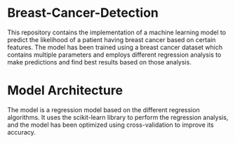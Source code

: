 # Breast-Cancer-Detection

This repository contains the implementation of a machine learning model to predict the likelihood of a patient having breast cancer based on certain features. The model has been trained using a breast cancer dataset which contains multiple parameters  and employs different regression analysis to make predictions and find best results based on those analysis.


# Model Architecture

The model is a regression model based on the different regression algorithms. It uses the scikit-learn library to perform the regression analysis, and the model has been optimized using cross-validation to improve its accuracy.
